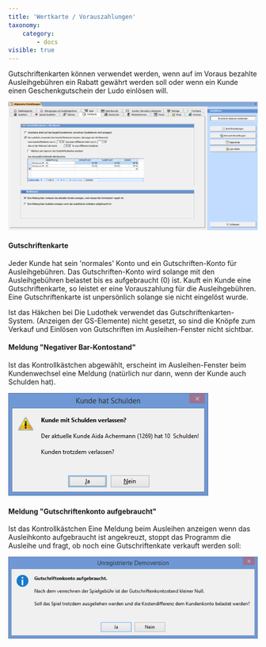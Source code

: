 ```yaml
---
title: 'Wertkarte / Vorauszahlungen'
taxonomy:
    category:
        - docs
visible: true
---
```


Gutschriftenkarten können verwendet werden, wenn auf im Voraus bezahlte Ausleihgebühren ein Rabatt gewährt werden soll oder wenn ein Kunde einen Geschenkgutschein der Ludo einlösen will.

![vorauszahlungen](../../../images/vorauszahlungen.png)

#### Gutschriftenkarte

Jeder Kunde hat sein 'normales' Konto und ein Gutschriften-Konto für Ausleihgebühren. Das Gutschriften-Konto wird solange mit den Ausleihgebühren belastet bis es aufgebraucht (0) ist. Kauft ein Kunde eine Gutschriftenkarte, so leistet er eine Vorauszahlung für die Ausleihgebühren. Eine Gutschriftenkarte ist unpersönlich solange sie nicht eingelöst wurde.

Ist das Häkchen bei Die Ludothek verwendet das Gutschriftenkarten-System. (Anzeigen der GS-Elemente) nicht gesetzt, so sind die Knöpfe zum Verkauf und Einlösen von Gutschriften im Ausleihen-Fenster nicht sichtbar.

#### Meldung "Negativer Bar-Kontostand"

Ist das Kontrollkästchen abgewählt, erscheint im Ausleihen-Fenster beim Kundenwechsel eine Meldung (natürlich nur dann, wenn der Kunde auch Schulden hat).

![meldung-kontostand-negativ](../../../images/meldung-kontostand-negativ.png)

#### Meldung "Gutschriftenkonto aufgebraucht"

Ist das Kontrollkästchen Eine Meldung beim Ausleihen anzeigen wenn das Ausleihkonto aufgebraucht ist angekreuzt, stoppt das Programm die Ausleihe und fragt, ob noch eine Gutschriftenkate verkauft werden soll:

![meldung-konto-aufgebraucht](../../../images/meldung-konto-aufgebraucht.png)